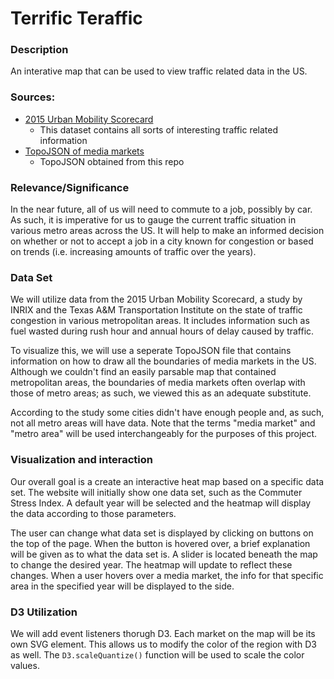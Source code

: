 # Terrific Teraffic

### Description

An interative map that can be used to view traffic related data in the US. 

### Sources:
* [2015 Urban Mobility Scorecard](https://mobility.tamu.edu/ums/)
  * This dataset contains all sorts of interesting traffic related information
* [TopoJSON of media markets](https://github.com/simzou/nielsen-dma/)
  * TopoJSON obtained from this repo

### Relevance/Significance

In the near future, all of us will need to commute to a job, possibly by car. As such, it is imperative for us to gauge the current traffic situation in various metro areas across the US. It will help to make an informed decision on whether or not to accept a job in a city known for congestion or based on trends (i.e. increasing amounts of traffic over the years).

### Data Set

We will utilize data from the 2015 Urban Mobility Scorecard, a study by INRIX and the Texas A&M Transportation Institute on the state of traffic congestion in various metropolitan areas. It includes information such as fuel wasted during rush hour and annual hours of delay caused by traffic.

To visualize this, we will use a seperate TopoJSON file that contains information on how to draw all the boundaries of media markets in the US. Although we couldn't find an easily parsable map that contained metropolitan areas, the boundaries of media markets often overlap with those of metro areas; as such, we viewed this as an adequate substitute.

According to the study some cities didn't have enough people and, as such, not all metro areas will have data. Note that the terms "media market" and "metro area" will be used interchangeably for the purposes of this project.

### Visualization and interaction

Our overall goal is a create an interactive heat map based on a specific data set. The website will initially show one data set, such as the Commuter Stress Index. A default year will be selected and the heatmap will display the data according to those parameters.

The user can change what data set is displayed by clicking on buttons on the top of the page. When the button is hovered over, a brief explanation will be given as to what the data set is. A slider is located beneath the map to change the desired year. The heatmap will update to reflect these changes. When a user hovers over a media market, the info for that specific area in the specified year will be displayed to the side. 

### D3 Utilization

We will add event listeners thorugh D3. Each market on the map will be its own SVG element. This allows us to modify the color of the region with D3 as well. The `D3.scaleQuantize()` function will be used to scale the color values.

